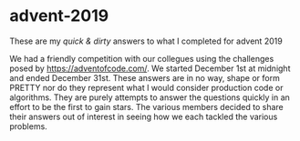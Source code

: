 # advent-2019
These are my *quick &amp; dirty* answers to what I completed for advent 2019

We had a friendly competition with our collegues using the challenges posed by https://adventofcode.com/.  We started December 1st at midnight and ended December 31st.  These answers are in no way, shape or form PRETTY nor do they represent what I would consider production code or algorithms.  They are purely attempts to answer the questions quickly in an effort to be the first to gain stars.  The various members decided to share their answers out of interest in seeing how we each tackled the various problems.